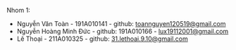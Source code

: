 Nhom 1: 
- Nguyễn Văn Toàn - 191A010141 - github: toannguyen120519@gmail.com 
- Nguyễn Hoàng Minh Đức - github: 191A010166 - lux19112001@gmail.com 
- Lê Thoại - 211A010325 - github: 31.lethoai.9.10@gmail.com
